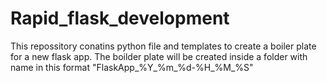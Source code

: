 # Rapid_flask_development
This repossitory conatins python file and templates to create a boiler plate for a new flask app. The boilder plate will be created inside a folder with name in this format "FlaskApp_%Y_%m_%d-%H_%M_%S"
